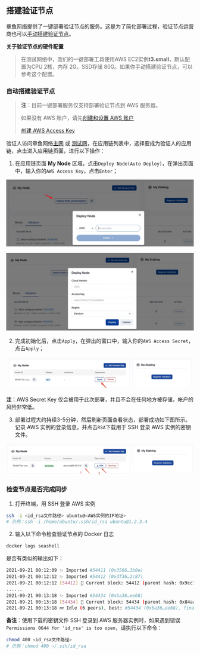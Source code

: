 ## 搭建验证节点

章鱼网络提供了一键部署验证节点的服务。这是为了简化部署过程，验证节点运营商也可以[手动搭建验证节点](./validator-deploy-manually.md)。

**关于验证节点的硬件配置**

> 在测试网络中，我们的一键部署工具使用AWS EC2实例**t3.small**，默认配置为CPU 2核，内存 2G，SSD存储 80G。如果你手动搭建验证节点，可以参考这个配置。

### 自动搭建验证节点

> **注**：目前一键部署服务仅支持部署验证节点到 AWS 服务器。
> 
> 如果没有 AWS 账户，请先[创建和设置 AWS 账户](https://aws.amazon.com/cn/getting-started/guides/setup-environment/?nc1=h_ls)
>
> [创建 AWS Access Key](https://docs.aws.amazon.com/zh_cn/IAM/latest/UserGuide/id_credentials_access-keys.html)


验证人访问章鱼网络[主网](https://mainnet.oct.network) 或 [测试网](https://testnet.oct.network)，在应用链列表中，选择要成为验证人的应用链，点击进入应用链页面，进行以下操作：

1. 在应用链页面 **My Node** 区域，点击`Deploy Node(Auto Deploy)`，在弹出页面中，输入你的`AWS Access Key`，点击`Enter`；

![deploy login](../../maintain/validator_deploy_login.jpg)

![deploy node](../../maintain/validator_deploy_node.jpg)

2. 完成初始化后，点击`Apply`，在弹出的窗口中，输入你的`AWS Access Secret`，点击`Apply`；

![deploy apply](../../maintain/validator_deploy_apply.jpg)

**注**：AWS Secret Key 仅会被用于此次部署，并且不会在任何地方被存储，帐户的风险非常低。

3. 部署过程大约持续3-5分钟，然后刷新页面查看状态，部署成功如下图所示。记录 AWS 实例的登录信息，并点击`RSA`下载用于 SSH 登录 AWS 实例的密钥文件。

![deploy success](../../maintain/validator_deploy_success.jpg)

### 检查节点是否完成同步

1. 打开终端，用 SSH 登录 AWS 实例

```bash
ssh -i <id_rsa文件路径> ubuntu@<AWS实例的IP地址>
# 示例：ssh -i /home/ubuntu/.ssh/id_rsa ubuntu@1.2.3.4
```

2. 输入以下命令检查验证节点的 Docker 日志

```bash
docker logs seashell
```

是否有类似的输出如下：

```bash
2021-09-21 00:12:09 ✨ Imported #54411 (0x3566…3b0e)
2021-09-21 00:12:12 ✨ Imported #54412 (0xdf36…2c87)
2021-09-21 00:12:12 [54412] 🐙 Current block: 54412 (parent hash: 0x9cc7f31a20793f50cf885835de0e3977a1e080431ebc002469aa176046ba094a)
......
2021-09-21 00:13:18 ✨ Imported #54434 (0xba36…ee68)
2021-09-21 00:13:18 [54434] 🐙 Current block: 54434 (parent hash: 0x84aa3d1b6455859f9503d6ecc70b50b183141fe08f5b0695357e00fe1d24d915)
2021-09-21 00:13:18 💤 Idle (6 peers), best: #54434 (0xba36…ee68), finalized #54431 (0xd194…b319), ⬇ 22.0kiB/s ⬆ 21.9kiB/s
```

**备注**：使用下载的密钥文件 SSH 登录到 AWS 服务器实例时，如果遇到错误`Permissions 0644 for 'id_rsa' is too open`，请执行以下命令：

```bash
chmod 400 <id_rsa文件路径>
# 示例：chmod 400 ~/.ssh/id_rsa
```


